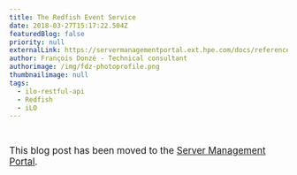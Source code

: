 ```yaml
---
title: The Redfish Event Service
date: 2018-03-27T15:17:22.504Z
featuredBlog: false
priority: null
externalLink: https://servermanagementportal.ext.hpe.com/docs/references_and_material/blogposts/etc/eventservice/redfisheventservice
author: François Donzé - Technical consultant
authorimage: /img/fdz-photoprofile.png
thumbnailimage: null
tags:
  - ilo-restful-api
  - Redfish
  - iLO
---
```

<br>

<big>This blog post has been moved to the [Server Management Portal](https://servermanagementportal.ext.hpe.com/docs/references_and_material/blogposts/etc/eventservice/redfisheventservice).</big>

</br>